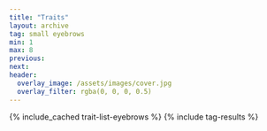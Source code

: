 ```yaml
---
title: "Traits"
layout: archive
tag: small eyebrows
min: 1
max: 8
previous:
next:
header:
  overlay_image: /assets/images/cover.jpg
  overlay_filter: rgba(0, 0, 0, 0.5)
---
```

{% include_cached trait-list-eyebrows %}
{% include tag-results %}
